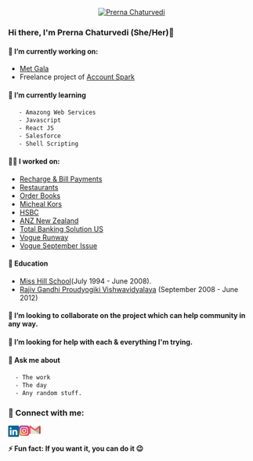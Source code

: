 <p align="center">
  <a href="https://github.com/pl2ern4" target="_blank" rel="noreferrer"><img width="150" height="150" src="https://avatars.githubusercontent.com/u/24780051?v=4" alt="Prerna Chaturvedi"></a>
</p>

### Hi there, I'm Prerna Chaturvedi (She/Her)👋

#### 🔭 I’m currently working on:
  - [Met Gala](https://www.vogue.com/tag/event/met-gala)
  - Freelance project of [Account Spark](https://appexchange.salesforce.com/listingDetail?listingId=a0N3A00000FAaP5UAL)
  
#### 🌱 I’m currently learning 
       - Amazong Web Services
       - Javascript
       - React JS
       - Salesforce
       - Shell Scripting

#### :woman_office_worker: I worked on:
  - [Recharge & Bill Payments](https://www.justdial.com/Mumbai/Restaurant-Collections)
  - [Restaurants](https://www.justdial.com/Mumbai/Restaurant-Collections)
  - [Order Books](https://www.justdial.com/order-books)
  - [Micheal Kors](https://www.michaelkors.com/)
  - [HSBC](https://www.hsbc.co.in/)
  - [ANZ New Zealand](https://www.anz.co.nz/)
  - [Total Banking Solution US](https://totalbanksolutions.com/)
  - [Vogue Runway](https://www.vogue.com/fashion-shows)
  - [Vogue September Issue](https://www.vogue.com/article/september-issue-2021)

#### 

#### :school: Education
  - [Miss Hill School](https://www.misshillhsschool.edu.in/)(July 1994 - June 2008).
  - [Rajiv Gandhi Proudyogiki Vishwavidyalaya](https://www.rgpv.ac.in/) (September 2008 - June 2012)
   
#### 👯 I’m looking to collaborate on the project which can help community in any way.

#### 🤔 I’m looking for help with each & everything I'm trying.

#### 💬 Ask me about
      - The work 
      - The day
      - Any random stuff. 

### 🤝 Connect with me:
<a href="https://www.linkedin.com/in/prerna-chaturvedi-28546950/"><img align="left" src="https://raw.githubusercontent.com/pl2ern4/pl2ern4/main/linkedin.svg" alt="Prerna Chaturvedi | LinkedIn" width="22px"/></a>
<a href="https://www.instagram.com/its.prerna/"><img align="left" src="https://raw.githubusercontent.com/pl2ern4/pl2ern4/main/instagram.svg" alt="Prerna Chaturvedi | Instagram" width="21px"/></a>
<a href="mailto:chaturvediprerna03@gmail.com"><img align="left" src="https://raw.githubusercontent.com/pl2ern4/pl2ern4/main/gmail.svg" alt="Prerna Chaturvedi | Gmail" width="23px"/></a>
</br>

#### ⚡ Fun fact: If you want it, you can do it :wink:	

